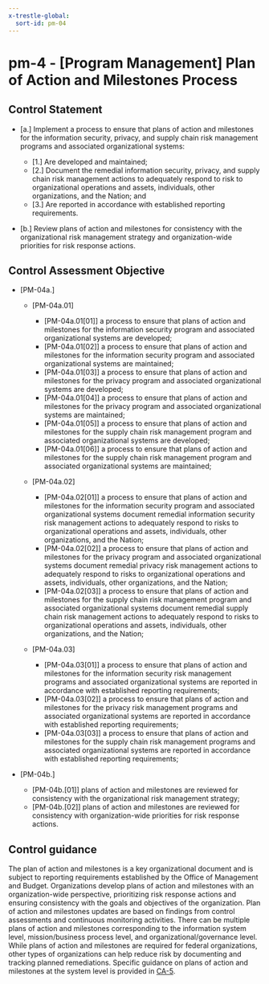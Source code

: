 ```yaml
---
x-trestle-global:
  sort-id: pm-04
---
```


# pm-4 - \[Program Management\] Plan of Action and Milestones Process

## Control Statement

- \[a.\] Implement a process to ensure that plans of action and milestones for the information security, privacy, and supply chain risk management programs and associated organizational systems:

  - \[1.\] Are developed and maintained;
  - \[2.\] Document the remedial information security, privacy, and supply chain risk management actions to adequately respond to risk to organizational operations and assets, individuals, other organizations, and the Nation; and
  - \[3.\] Are reported in accordance with established reporting requirements.

- \[b.\] Review plans of action and milestones for consistency with the organizational risk management strategy and organization-wide priorities for risk response actions.

## Control Assessment Objective

- \[PM-04a.\]

  - \[PM-04a.01\]

    - \[PM-04a.01[01]\] a process to ensure that plans of action and milestones for the information security program and associated organizational systems are developed;
    - \[PM-04a.01[02]\] a process to ensure that plans of action and milestones for the information security program and associated organizational systems are maintained;
    - \[PM-04a.01[03]\] a process to ensure that plans of action and milestones for the privacy program and associated organizational systems are developed;
    - \[PM-04a.01[04]\] a process to ensure that plans of action and milestones for the privacy program and associated organizational systems are maintained;
    - \[PM-04a.01[05]\] a process to ensure that plans of action and milestones for the supply chain risk management program and associated organizational systems are developed;
    - \[PM-04a.01[06]\] a process to ensure that plans of action and milestones for the supply chain risk management program and associated organizational systems are maintained;

  - \[PM-04a.02\]

    - \[PM-04a.02[01]\] a process to ensure that plans of action and milestones for the information security program and associated organizational systems document remedial information security risk management actions to adequately respond to risks to organizational operations and assets, individuals, other organizations, and the Nation;
    - \[PM-04a.02[02]\] a process to ensure that plans of action and milestones for the privacy program and associated organizational systems document remedial privacy risk management actions to adequately respond to risks to organizational operations and assets, individuals, other organizations, and the Nation;
    - \[PM-04a.02[03]\] a process to ensure that plans of action and milestones for the supply chain risk management program and associated organizational systems document remedial supply chain risk management actions to adequately respond to risks to organizational operations and assets, individuals, other organizations, and the Nation;

  - \[PM-04a.03\]

    - \[PM-04a.03[01]\] a process to ensure that plans of action and milestones for the information security risk management programs and associated organizational systems are reported in accordance with established reporting requirements;
    - \[PM-04a.03[02]\] a process to ensure that plans of action and milestones for the privacy risk management programs and associated organizational systems are reported in accordance with established reporting requirements;
    - \[PM-04a.03[03]\] a process to ensure that plans of action and milestones for the supply chain risk management programs and associated organizational systems are reported in accordance with established reporting requirements;

- \[PM-04b.\]

  - \[PM-04b.[01]\] plans of action and milestones are reviewed for consistency with the organizational risk management strategy;
  - \[PM-04b.[02]\] plans of action and milestones are reviewed for consistency with organization-wide priorities for risk response actions.

## Control guidance

The plan of action and milestones is a key organizational document and is subject to reporting requirements established by the Office of Management and Budget. Organizations develop plans of action and milestones with an organization-wide perspective, prioritizing risk response actions and ensuring consistency with the goals and objectives of the organization. Plan of action and milestones updates are based on findings from control assessments and continuous monitoring activities. There can be multiple plans of action and milestones corresponding to the information system level, mission/business process level, and organizational/governance level. While plans of action and milestones are required for federal organizations, other types of organizations can help reduce risk by documenting and tracking planned remediations. Specific guidance on plans of action and milestones at the system level is provided in [CA-5](#ca-5).
